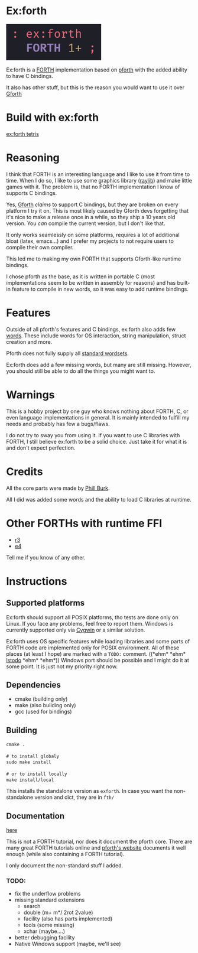 # Ex:forth

![](logo.png)

Ex:forth is a
[FORTH](https://forth-standard.org/)
implementation based on
[pforth](https://github.com/philburk/pforth)
with the added ability to have C bindings.

It also has other stuff, but this is the reason you would want to use it over
[Gforth](https://gforth.org/)

# Build with ex:forth

[ex:forth tetris](https://github.com/De-Alchmst/ex-forth-tetris)

# Reasoning

I think that FORTH is an interesting language and I like to use it from time
to time.
When I do so, I like to use some graphics library
([raylib](https://www.raylib.com/))
and make little games with it.
The problem is, that no FORTH implementation I know of supports C bindings.

Yes,
[Gforth](https://gforth.org/)
_claims_ to support C bindings, but they are broken on every
platform I try it on.
This is most likely caused by Gforth devs forgetting that it's nice to make a
release once in a while, so they ship a 10 years old version.
You _can_ compile the current version, but I don't like that.

It only works seamlessly on some platforms, requires a lot of additional bloat
(latex, emacs...) and I prefer my projects to not require users to compile their
own compiler.

This led me to making my own FORTH that supports Gforth-like runtime bindings.

I chose pforth as the base, as it is written in portable C
(most implementations seem to be written in assembly for reasons)
and has built-in feature to compile in new words, so it was easy to add
runtime bindings.

# Features

Outside of all pforth's features and C bindings, ex:forth also adds few
[words](doc/words.md).
These include words for OS interaction, string manipulation, struct creation
and more.

Pforth does not fully supply all
[standard wordsets](https://forth-standard.org/standard/words).

Ex:forth does add a few missing words, but many are still missing.
However, you should still be able to do all the things you might want to.

# Warnings

This is a hobby project by one guy who knows nothing about FORTH, C, or even
language implementations in general.
It is mainly intended to fulfill my needs and probably has few a bugs/flaws.

I do not try to sway you from using it.
If you want to use C libraries with FORTH, I still believe ex:forth to be a
solid choice.
Just take it for what it is and don't expect perfection.

# Credits

All the core parts were made by
[Phill Burk](https://github.com/philburk).

All I did was added some words and the ability to load C libraries at runtime.

# Other FORTHs with runtime FFI

* [r3](https://github.com/phreda4/r3)
* [e4](https://github.com/shwnchpl/e4)

Tell me if you know of any other.

# Instructions

## Supported platforms

Ex:forth should support all POSIX platforms, tho tests are done only on Linux.
If you face any problems, feel free to report them.
Windows is currently supported only via [Cygwin](https://cygwin.com/) or a
similar solution.

Ex:forth uses OS specific features while loading libraries and some parts of
FORTH code are implemented only for POSIX environment.
All of these places (at least I hope) are marked with a `TODO:` comment.
((\*ehm\* \*ehm\*
[lstodo](https://github.com/De-Alchmst/lstodo.git)
\*ehm\* \*ehm\*))
Windows port should be possible and I might do it at some point.
It is just not my priority right now.

## Dependencies

- cmake (building only)
- make (also building only)
- gcc (used for bindings)

## Building

```
cmake .

# to install globaly
sudo make install

# or to install locally
make install/local
```

This installs the standalone version as `exforth`.
In case you want the non-standalone version and dict, they are in `fth/`

## Documentation

[here](doc/index.md)

This is not a FORTH tutorial, nor does it document the pforth core.
There are many great FORTH tutorials online and
[pforth's website](https://www.softsynth.com/pforth/)
documents it well enough (while also containing a FORTH tutorial).

I only document the non-standard stuff I added.

### TODO:

- fix the underflow problems
- missing standard extensions
    - search
    - double (m+ m*/ 2rot 2value)
    - facility (also has parts implemented)
    - tools (some missing)
    - xchar (maybe....)
- better debugging facility
- Native Windows support (maybe, we'll see)
